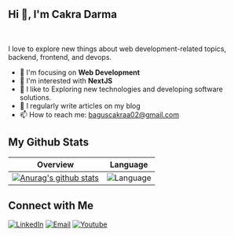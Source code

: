 ## Hi 👋, I'm Cakra Darma
<br />

I love to explore new things about web development-related topics, backend, frontend, and devops.

- 🎨 I'm focusing on **Web Development**
- 👀 I'm interested with **NextJS**
- 🤔 I like to Exploring new technologies and developing software solutions.
- 📝 I regularly write articles on my blog
- 📫 How to reach me: baguscakraa02@gmail.com

## My Github Stats

| Overview | Language |
| --- | --- |
|[![Anurag's github stats](https://github-readme-stats.vercel.app/api?username=cakradarma&count_private=true)](https://github.com/anuraghazra/github-readme-stats)|![Language](https://github-readme-stats.vercel.app/api/top-langs/?username=cakradarma&layout=compact)|

## Connect with Me

<a href="https://www.linkedin.com/in/cakra-darma-34b468214/"><img alt="LinkedIn" src="https://img.shields.io/badge/LinkedIn-gray?style=flat-square&logo=linkedin"></a>
<a href="mailto:baguscakraa02@gmail.com"><img alt="Email" src="https://img.shields.io/badge/Email-baguscakraa02@gmail.com-blue?style=flat-square&logo=gmail"></a>
<a href="https://www.youtube.com/@cakradarma9105"><img alt="Youtube" src="https://img.shields.io/badge/Youtube-gray?style=flat-square&logo=youtube"></a>

